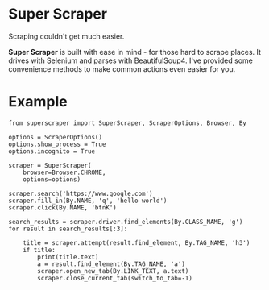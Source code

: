 # Super Scraper
Scraping couldn't get much easier.  

**Super Scraper** is built with ease in mind - for those hard to scrape places. It drives with Selenium and parses with BeautifulSoup4. I've provided some convenience methods to make common actions even easier for you.

# Example

```
from superscraper import SuperScraper, ScraperOptions, Browser, By

options = ScraperOptions()
options.show_process = True 
options.incognito = True 

scraper = SuperScraper(
    browser=Browser.CHROME,
    options=options)

scraper.search('https://www.google.com')
scraper.fill_in(By.NAME, 'q', 'hello world')
scraper.click(By.NAME, 'btnK')

search_results = scraper.driver.find_elements(By.CLASS_NAME, 'g')
for result in search_results[:3]:

    title = scraper.attempt(result.find_element, By.TAG_NAME, 'h3')
    if title:
        print(title.text)
        a = result.find_element(By.TAG_NAME, 'a')
        scraper.open_new_tab(By.LINK_TEXT, a.text)
        scraper.close_current_tab(switch_to_tab=-1)
```
